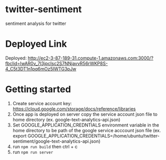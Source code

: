 # twitter-sentiment
sentiment analysis for twitter

# Deployed Link
Deployed: http://ec2-3-87-189-31.compute-1.amazonaws.com:3000/?fbclid=IwAR0v_7I3jpcIsc2S7NNjavvR56rWKP8S-4_C5t3DT1n1pq6mOz5IWTG3pJw



# Getting started
1. Create service account key: https://cloud.google.com/storage/docs/reference/libraries
2. Once app is deployed on server copy the service account json file to home directory (ex. google-text-analytics-api.json)
3. Set GOOGLE_APPLICATION_CREDNTIALS environment variable in the home directory to be path of the google service acccount json file (ex. export GOOGLE_APPLICATION_CREDENTIALS=/home/ubuntu/twitter-sentiment/google-text-analytics-api.json)
4. run `npm run build` then ctrl + c
5. run `npm run server`
